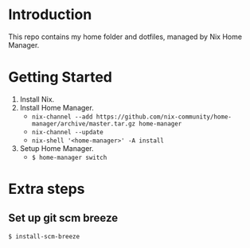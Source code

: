 # Introduction

This repo contains my home folder and dotfiles, managed by Nix Home Manager.

# Getting Started

1. Install Nix.
1. Install Home Manager.
     - `nix-channel --add https://github.com/nix-community/home-manager/archive/master.tar.gz home-manager`
     - `nix-channel --update`
     - `nix-shell '<home-manager>' -A install`
1. Setup Home Manager.
     - `$ home-manager switch`

# Extra steps

## Set up git scm breeze

`$ install-scm-breeze`
